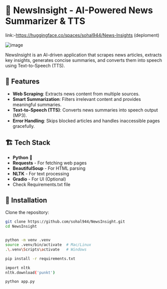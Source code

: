 # 📰 NewsInsight - AI-Powered News Summarizer & TTS  

link:-https://huggingface.co/spaces/sohal944/News-Insights (deploment)

![image](https://github.com/user-attachments/assets/95bff5a1-5c42-476d-bfca-9c45541197fb)

NewsInsight is an AI-driven application that scrapes news articles, extracts key insights, generates concise summaries, and converts them into speech using Text-to-Speech (TTS).  

## 🚀 Features  
- **Web Scraping**: Extracts news content from multiple sources.  
- **Smart Summarization**: Filters irrelevant content and provides meaningful summaries.  
- **Text-to-Speech (TTS)**: Converts news summaries into speech output (MP3).  
- **Error Handling**: Skips blocked articles and handles inaccessible pages gracefully.  

## 🏗 Tech Stack  
- **Python** 🐍  
- **Requests** - For fetching web pages  
- **BeautifulSoup** - For HTML parsing  
- **NLTK** - For text processing  
- **Gradio** - For UI (Optional)
- Check Requirements.txt file

## 📌 Installation  

Clone the repository:  
```bash
git clone https://github.com/sohal944/NewsInsight.git
cd NewsInsight


python -m venv .venv
source .venv/bin/activate  # Mac/Linux
.\.venv\Scripts\activate   # Windows

pip install -r requirements.txt

import nltk
nltk.download('punkt')

python app.py



